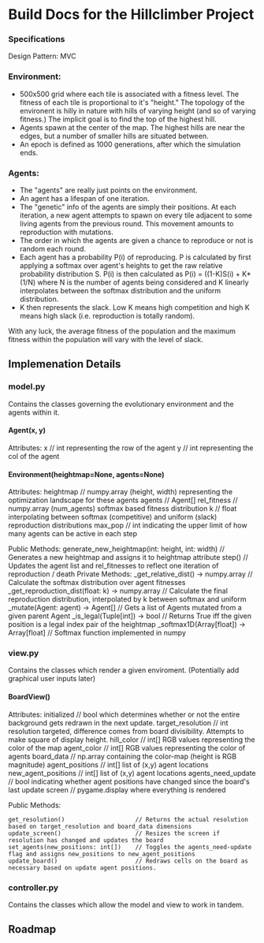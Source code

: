 # Build Docs for the Hillclimber Project

### Specifications
Design Pattern: MVC

###  Environment:
* 500x500 grid where each tile is associated with a fitness level. The fitness of each tile is proportional to it's "height." The topology of the environent is hilly in nature with hills of varying  height (and so of varying fitness.) The implicit goal is to find the top of the highest hill. 
* Agents spawn at the center of the map. The highest hills are near the edges, but a number of smaller hills are situated between.
* An epoch is defined as 1000 generations, after which the simulation ends.
     
###  Agents:
* The "agents" are really just points on the environment. 
* An agent has a lifespan of one iteration. 
* The "genetic" info of the agents are simply their positions. At each iteration, a new agent attempts to spawn on every tile adjacent to some living agents from the previous round. This movement amounts to reproduction with mutations. 
* The order in which the agents are given a chance to reproduce or not is random each round. 
* Each agent has a probability P(i) of reproducing. P is calculated by first applying a softmax over agent's heights to get the raw relative probability distribution S. P(i) is then calculated as P(i) = ((1-K)S(i) + K*(1/N) where N is the number of agents being considered and K linearly interpolates between the softmax distribution and the uniform distribution.
* K then represents the slack. Low K means high competition and high K means high slack (i.e. reproduction is totally random).
    
With any luck, the average fitness of the population and the maximum fitness within the population will vary with the level of slack.


## Implemenation Details

### model.py
Contains the classes governing the evolutionary environment and the agents within it.

#### Agent(x, y)
Attributes:
    x   // int representing the row of the agent
    y   // int representing the col of the agent

#### Environment(heightmap=None, agents=None)
Attributes:
    heightmap       // numpy.array (height, width) representing the optimization landscape for these agents
    agents          // Agent[] 
    rel_fitness     // numpy.array (num_agents) softmax based fitness distribution
    k               // float interpolating between softmax (competitive) and uniform (slack) reproduction distributions
    max_pop         // int indicating the upper limit of how many agents can be active in each step

Public Methods:
    generate_new_heightmap(int: height, int: width)    // Generates a new heightmap and assigns it to heightmap attribute
    step()                                             // Updates the agent list and rel_fitnesses to reflect one iteration of reproduction / death
Private Methods:
    _get_relative_dist()  -> numpy.array               // Calculate the softmax distribution over agent fitnesses
    _get_reproduction_dist(float: k) -> numpy.array    // Calculate the final reproduction distribution, interpolated by k between softmax and uniform
    _mutate(Agent: agent) -> Agent[]                   // Gets a list of Agents mutated from a given parent Agent
    _is_legal(Tuple[int]) -> bool                      // Returns True iff the given position is a legal index pair of the heightmap
    _softmax1D(Array[float]) -> Array[float]           // Softmax function implemented in numpy

    
### view.py
Contains the classes which render a given enviroment. (Potentially add graphical user inputs later)

#### BoardView()
Attributes:
    initialized         // bool which determines whether or not the entire background gets redrawn in the next update.
    target_resolution   // int resolution targeted, difference comes from board divisibility. Attempts to make square of display height.
    hill_color          // int[] RGB values representing the color of the map
    agent_color         // int[] RGB values representing the color of agents
    board_data          // np.array containing the color-map (height is RGB magnitude)
    agent_positions     // int[] list of (x,y) agent locations
    new_agent_positions // int[] list of (x,y) agent locations
    agents_need_update  // bool indicating whether agent positions have changed since the board's last update
    screen              // pygame.display where everything is rendered

Public Methods:

    get_resolution()                    // Returns the actual resolution based on target_resolution and board_data dimensions
    update_screen()                     // Resizes the screen if resolution has changed and updates the board
    set_agents(new_positions: int[])    // Toggles the agents_need-update flag and assigns new_positions to new_agent_positions
    update_board()                      // Redraws cells on the board as necessary based on update agent positions.



### controller.py
Contains the classes which allow the model and view to work in tandem.


## Roadmap

